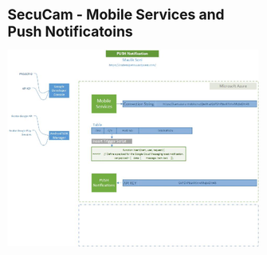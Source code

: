 SecuCam - Mobile Services and Push Notificatoins
=======

![SecuCam Architecture](https://raw.githubusercontent.com/mauliksoni/SecuCam/master/Docs/Images/Push_Notifications.jpg)
